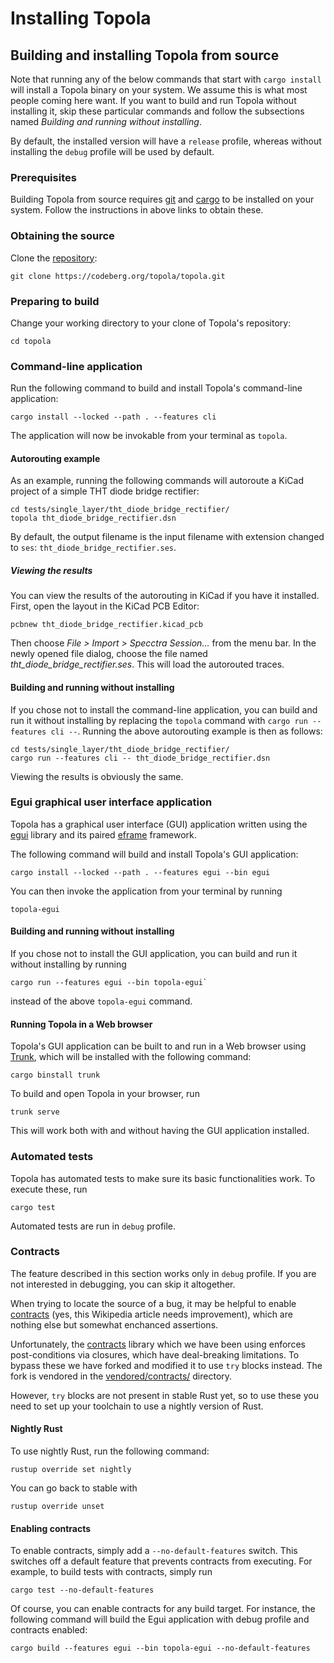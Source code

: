 # Installing Topola

## Building and installing Topola from source

Note that running any of the below commands that start with `cargo
install` will install a Topola binary on your system. We assume this is
what most people coming here want. If you want to build and run Topola
without installing it, skip these particular commands and follow the
subsections named *Building and running without installing*.

By default, the installed version will have a `release` profile, whereas
without installing the `debug` profile will be used by default.

### Prerequisites

Building Topola from source requires
[git](https://git-scm.com/book/en/v2/Getting-Started-Installing-Git) and
[cargo](https://doc.rust-lang.org/cargo/getting-started/installation.html)
to be installed on your system. Follow the instructions in above links
to obtain these.

### Obtaining the source

Clone the [repository](https://codeberg.org/topola/topola):

    git clone https://codeberg.org/topola/topola.git

### Preparing to build

Change your working directory to your clone of Topola's repository:

    cd topola

### Command-line application

Run the following command to build and install Topola's command-line
application:

    cargo install --locked --path . --features cli

The application will now be invokable from your terminal as `topola`.

#### Autorouting example

As an example, running the following commands will autoroute a KiCad
project of a simple THT diode bridge rectifier:

```
cd tests/single_layer/tht_diode_bridge_rectifier/
topola tht_diode_bridge_rectifier.dsn
```

By default, the output filename is the input filename with extension
changed to `ses`: `tht_diode_bridge_rectifier.ses`.

##### Viewing the results

You can view the results of the autorouting in KiCad if you have it
installed. First, open the layout in the KiCad PCB Editor:

```
pcbnew tht_diode_bridge_rectifier.kicad_pcb
```

Then choose *File > Import > Specctra Session...* from the menu bar.
In the newly opened file dialog, choose the file named
*tht_diode_bridge_rectifier.ses*. This will load the autorouted traces.

#### Building and running without installing

If you chose not to install the command-line application, you can build
and run it without installing by replacing the `topola` command with
`cargo run --features cli --`. Running the above autorouting example is
then as follows:

```
cd tests/single_layer/tht_diode_bridge_rectifier/
cargo run --features cli -- tht_diode_bridge_rectifier.dsn
```

Viewing the results is obviously the same.

### Egui graphical user interface application

Topola has a graphical user interface (GUI) application written using
the [egui](https://github.com/emilk/egui/) library and its paired
[eframe](https://github.com/emilk/egui/tree/master/crates/eframe)
framework.

The following command will build and install Topola's GUI application:

    cargo install --locked --path . --features egui --bin egui

You can then invoke the application from your terminal by running

```
topola-egui
```

#### Building and running without installing

If you chose not to install the GUI application, you can build and run
it without installing by running

```
cargo run --features egui --bin topola-egui`
```

instead of the above `topola-egui` command.

#### Running Topola in a Web browser

Topola's GUI application can be built to and run in a Web browser using
[Trunk](https://trunkrs.dev/), which will be installed with the
following command:

    cargo binstall trunk

To build and open Topola in your browser, run

    trunk serve

This will work both with and without having the GUI application
installed.

### Automated tests

Topola has automated tests to make sure its basic functionalities work.
To execute these, run

    cargo test

Automated tests are run in `debug` profile.

### Contracts

The feature described in this section works only in `debug` profile. If
you are not interested in debugging, you can skip it altogether.

When trying to locate the source of a bug, it may be helpful to enable
[contracts](https://en.wikipedia.org/wiki/Design_by_contract) (yes, this
Wikipedia article needs improvement), which are nothing else but
somewhat enchanced assertions.

Unfortunately, the
[contracts](https://docs.rs/contracts/latest/contracts/) library which
we have been using enforces post-conditions via closures, which have
deal-breaking limitations. To bypass these we have forked and modified
it to use `try` blocks instead. The fork is vendored in the
[vendored/contracts/](vendored/contracts/) directory.

However, `try` blocks are not present in stable Rust yet, so to use
these you need to set up your toolchain to use a nightly version of
Rust.

#### Nightly Rust

To use nightly Rust, run the following command:

    rustup override set nightly

You can go back to stable with

    rustup override unset

#### Enabling contracts

To enable contracts, simply add a `--no-default-features` switch. This
switches off a default feature that prevents contracts from executing.
For example, to build tests with contracts, simply run

    cargo test --no-default-features

Of course, you can enable contracts for any build target. For instance,
the following command will build the Egui application with debug profile
and contracts enabled:

    cargo build --features egui --bin topola-egui --no-default-features

